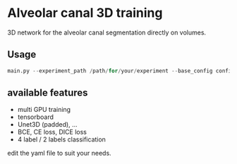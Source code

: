 # Alveolar canal 3D training

3D network for the alveolar canal segmentation directly on volumes.

## Usage

```python
main.py --experiment_path /path/for/your/experiment --base_config config.yaml --verbose
```

## available features
- multi GPU training
- tensorboard
- Unet3D (padded), ...
- BCE, CE loss, DICE loss
- 4 label / 2 labels classification

edit the yaml file to suit your needs.